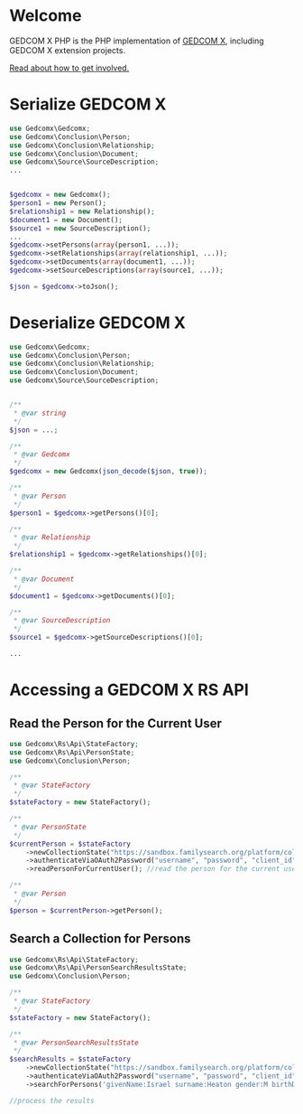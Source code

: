 # Welcome

GEDCOM X PHP is the PHP implementation of [GEDCOM X](http://www.gedcomx.org), including GEDCOM X extension projects.

[Read about how to get involved.](http://www.gedcomx.org/Community.html)

# Serialize GEDCOM X
 
```php
use Gedcomx\Gedcomx;
use Gedcomx\Conclusion\Person;
use Gedcomx\Conclusion\Relationship;
use Gedcomx\Conclusion\Document;
use Gedcomx\Source\SourceDescription;
...


$gedcomx = new Gedcomx();
$person1 = new Person();
$relationship1 = new Relationship();
$document1 = new Document();
$source1 = new SourceDescription();
...
$gedcomx->setPersons(array(person1, ...));
$gedcomx->setRelationships(array(relationship1, ...));
$gedcomx->setDocuments(array(document1, ...));
$gedcomx->setSourceDescriptions(array(source1, ...));

$json = $gedcomx->toJson();
```

# Deserialize GEDCOM X
 
```php
use Gedcomx\Gedcomx;
use Gedcomx\Conclusion\Person;
use Gedcomx\Conclusion\Relationship;
use Gedcomx\Conclusion\Document;
use Gedcomx\Source\SourceDescription;


/**
 * @var string
 */
$json = ...;

/**
 * @var Gedcomx
 */
$gedcomx = new Gedcomx(json_decode($json, true));

/**
 * @var Person
 */
$person1 = $gedcomx->getPersons()[0];

/**
 * @var Relationship
 */
$relationship1 = $gedcomx->getRelationships()[0];

/**
 * @var Document
 */
$document1 = $gedcomx->getDocuments()[0];

/**
 * @var SourceDescription
 */
$source1 = $gedcomx->getSourceDescriptions()[0];

...
```

# Accessing a GEDCOM X RS API

## Read the Person for the Current User

```php
use Gedcomx\Rs\Api\StateFactory;
use Gedcomx\Rs\Api\PersonState;
use Gedcomx\Conclusion\Person;

/**
 * @var StateFactory
 */
$stateFactory = new StateFactory();

/**
 * @var PersonState
 */
$currentPerson = $stateFactory
    ->newCollectionState("https://sandbox.familysearch.org/platform/collections/tree") //read the collection
    ->authenticateViaOAuth2Password("username", "password", "client_id") //authenticate if needed
    ->readPersonForCurrentUser(); //read the person for the current user

/**
 * @var Person
 */
$person = $currentPerson->getPerson();
```


## Search a Collection for Persons

```php
use Gedcomx\Rs\Api\StateFactory;
use Gedcomx\Rs\Api\PersonSearchResultsState;
use Gedcomx\Conclusion\Person;

/**
 * @var StateFactory
 */
$stateFactory = new StateFactory();

/**
 * @var PersonSearchResultsState
 */
$searchResults = $stateFactory
    ->newCollectionState("https://sandbox.familysearch.org/platform/collections/tree") //read the collection
    ->authenticateViaOAuth2Password("username", "password", "client_id") //authenticate if needed
    ->searchForPersons('givenName:Israel surname:Heaton gender:M birthDate:1880'); //search for Israel Heaton, b. 1880

//process the results
```

